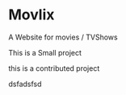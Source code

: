 # Movlix

A Website for movies / TVShows


This is a Small project

this is a contributed project

dsfadsfsd